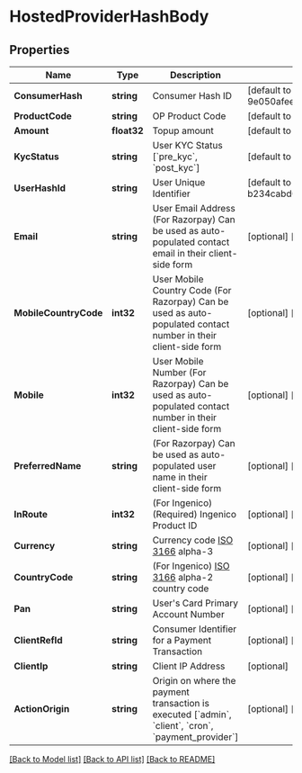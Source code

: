 # HostedProviderHashBody

## Properties
Name | Type | Description | Notes
------------ | ------------- | ------------- | -------------
**ConsumerHash** | **string** | Consumer Hash ID | [default to 9e050afeed738f820b36a935c8ff1ed5]
**ProductCode** | **string** | OP Product Code | [default to sgmcpr]
**Amount** | **float32** | Topup amount | [default to null]
**KycStatus** | **string** | User KYC Status [&#x60;pre_kyc&#x60;, &#x60;post_kyc&#x60;] | [default to pre_kyc]
**UserHashId** | **string** | User Unique Identifier | [default to b234cabd0cae5ea241589e4788ac727c]
**Email** | **string** | User Email Address (For Razorpay) Can be used as auto-populated contact email in their client-side form | [optional] [default to test@email.com]
**MobileCountryCode** | **int32** | User Mobile Country Code (For Razorpay) Can be used as auto-populated contact number in their client-side form | [optional] [default to null]
**Mobile** | **int32** | User Mobile Number (For Razorpay) Can be used as auto-populated contact number in their client-side form | [optional] [default to null]
**PreferredName** | **string** | (For Razorpay) Can be used as auto-populated user name in their client-side form | [optional] [default to Jane Doe]
**InRoute** | **int32** | (For Ingenico) (Required) Ingenico Product ID | [optional] [default to null]
**Currency** | **string** | Currency code [ISO 3166](https://www.iso.org/iso-3166-country-codes.html) alpha-3 | [optional] [default to SGD]
**CountryCode** | **string** | (For Ingenico) [ISO 3166](https://www.iso.org/iso-3166-country-codes.html) alpha-2 country code | [optional] [default to SG]
**Pan** | **string** | User&#x27;s Card Primary Account Number | [optional] [default to null]
**ClientRefId** | **string** | Consumer Identifier for a Payment Transaction | [optional] [default to null]
**ClientIp** | **string** | Client IP Address | [optional] 
**ActionOrigin** | **string** | Origin on where the payment transaction is executed [&#x60;admin&#x60;, &#x60;client&#x60;, &#x60;cron&#x60;, &#x60;payment_provider&#x60;] | [optional] [default to client]

[[Back to Model list]](../README.md#documentation-for-models) [[Back to API list]](../README.md#documentation-for-api-endpoints) [[Back to README]](../README.md)

